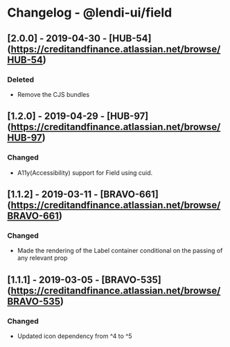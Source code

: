# Changelog - @lendi-ui/field

## [2.0.0] - 2019-04-30 - [HUB-54] (https://creditandfinance.atlassian.net/browse/HUB-54)
 
### Deleted
- Remove the CJS bundles
## [1.2.0] - 2019-04-29 - [HUB-97] (https://creditandfinance.atlassian.net/browse/HUB-97)
### Changed
- A11y(Accessibility) support for Field using cuid.


## [1.1.2] - 2019-03-11 - [BRAVO-661] (https://creditandfinance.atlassian.net/browse/BRAVO-661)

### Changed
- Made the rendering of the Label container conditional on the passing of any relevant prop

## [1.1.1] - 2019-03-05 - [BRAVO-535] (https://creditandfinance.atlassian.net/browse/BRAVO-535)
 
### Changed
- Updated icon dependency from ^4 to ^5